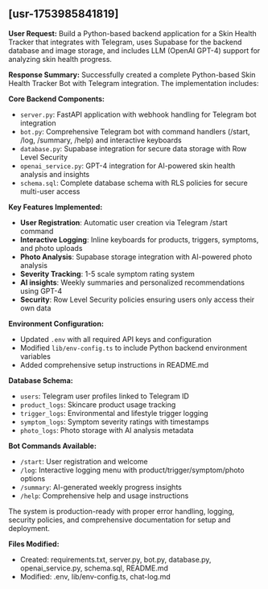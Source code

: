 ## [usr-1753985841819]
**User Request:** Build a Python-based backend application for a Skin Health Tracker that integrates with Telegram, uses Supabase for the backend database and image storage, and includes LLM (OpenAI GPT-4) support for analyzing skin health progress.

**Response Summary:** Successfully created a complete Python-based Skin Health Tracker Bot with Telegram integration. The implementation includes:

**Core Backend Components:**
- `server.py`: FastAPI application with webhook handling for Telegram bot integration
- `bot.py`: Comprehensive Telegram bot with command handlers (/start, /log, /summary, /help) and interactive keyboards
- `database.py`: Supabase integration for secure data storage with Row Level Security
- `openai_service.py`: GPT-4 integration for AI-powered skin health analysis and insights
- `schema.sql`: Complete database schema with RLS policies for secure multi-user access

**Key Features Implemented:**
- **User Registration**: Automatic user creation via Telegram /start command
- **Interactive Logging**: Inline keyboards for products, triggers, symptoms, and photo uploads
- **Photo Analysis**: Supabase storage integration with AI-powered photo analysis
- **Severity Tracking**: 1-5 scale symptom rating system
- **AI insights**: Weekly summaries and personalized recommendations using GPT-4
- **Security**: Row Level Security policies ensuring users only access their own data

**Environment Configuration:**
- Updated `.env` with all required API keys and configuration
- Modified `lib/env-config.ts` to include Python backend environment variables
- Added comprehensive setup instructions in README.md

**Database Schema:**
- `users`: Telegram user profiles linked to Telegram ID
- `product_logs`: Skincare product usage tracking
- `trigger_logs`: Environmental and lifestyle trigger logging
- `symptom_logs`: Symptom severity ratings with timestamps
- `photo_logs`: Photo storage with AI analysis metadata

**Bot Commands Available:**
- `/start`: User registration and welcome
- `/log`: Interactive logging menu with product/trigger/symptom/photo options
- `/summary`: AI-generated weekly progress insights
- `/help`: Comprehensive help and usage instructions

The system is production-ready with proper error handling, logging, security policies, and comprehensive documentation for setup and deployment.

**Files Modified:** 
- Created: requirements.txt, server.py, bot.py, database.py, openai_service.py, schema.sql, README.md
- Modified: .env, lib/env-config.ts, chat-log.md